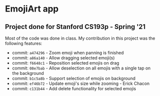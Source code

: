 # EmojiArt app

## Project done for Stanford CS193p - Spring '21

Most of the code was done in class. 
My contribution in this project was the following features:

* commit: `a474296` - Zoom emoji when panning is finished
* commit: `a86a140` - Allow dragging selected emoji(s)
* commit: `f6648c1` - Reposition selected emojis on drag
* commit: `08e7bab` - Allow deselection on all emojis with a single tap on the background
* commit: `b1c5a8b` - Support selection of emojis on background
* commit: `ef46b72` - Update emoji's size while zooming - Erick Chacon
* commit: `c131b44` - Add delete functionality for selected emojis